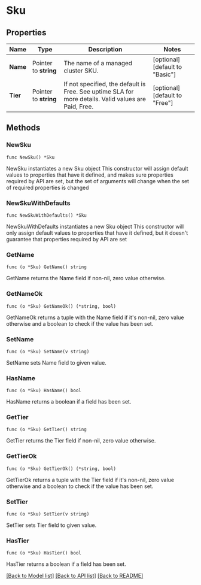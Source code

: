 # Sku

## Properties

Name | Type | Description | Notes
------------ | ------------- | ------------- | -------------
**Name** | Pointer to **string** | The name of a managed cluster SKU. | [optional] [default to "Basic"]
**Tier** | Pointer to **string** | If not specified, the default is Free. See uptime SLA for more details. Valid values are Paid, Free. | [optional] [default to "Free"]

## Methods

### NewSku

`func NewSku() *Sku`

NewSku instantiates a new Sku object
This constructor will assign default values to properties that have it defined,
and makes sure properties required by API are set, but the set of arguments
will change when the set of required properties is changed

### NewSkuWithDefaults

`func NewSkuWithDefaults() *Sku`

NewSkuWithDefaults instantiates a new Sku object
This constructor will only assign default values to properties that have it defined,
but it doesn't guarantee that properties required by API are set

### GetName

`func (o *Sku) GetName() string`

GetName returns the Name field if non-nil, zero value otherwise.

### GetNameOk

`func (o *Sku) GetNameOk() (*string, bool)`

GetNameOk returns a tuple with the Name field if it's non-nil, zero value otherwise
and a boolean to check if the value has been set.

### SetName

`func (o *Sku) SetName(v string)`

SetName sets Name field to given value.

### HasName

`func (o *Sku) HasName() bool`

HasName returns a boolean if a field has been set.

### GetTier

`func (o *Sku) GetTier() string`

GetTier returns the Tier field if non-nil, zero value otherwise.

### GetTierOk

`func (o *Sku) GetTierOk() (*string, bool)`

GetTierOk returns a tuple with the Tier field if it's non-nil, zero value otherwise
and a boolean to check if the value has been set.

### SetTier

`func (o *Sku) SetTier(v string)`

SetTier sets Tier field to given value.

### HasTier

`func (o *Sku) HasTier() bool`

HasTier returns a boolean if a field has been set.


[[Back to Model list]](../README.md#documentation-for-models) [[Back to API list]](../README.md#documentation-for-api-endpoints) [[Back to README]](../README.md)


